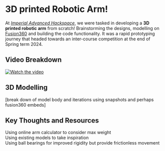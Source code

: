 # 3D printed Robotic Arm!
At [_Imperial Advanced Hackspace_](https://imperialhackspace.com/the-hackspace/), we were tasked in developing a **3D printed robotic arm** from scratch! Brainstorming the designs, modelling on [Fusion360](https://www.autodesk.co.uk/solutions/what-is-fusion-360) and building the code functionality. It was a rapid prototyping journey that headed towards an inter-course competition at the end of Spring term 2024.

## Video Breakdown
[![Watch the video](https://i.sstatic.net/Vp2cE.png)](https://youtu.be/EB8IfXXxCYQ?si=BcwIguaNJYEewTcU)
## 3D Modelling
[break down of model body and iterations using snapshots and perhaps fusion360 embeds]

## Key Thoughts and Resources
Using online arm calculator to consider max weight  
Using existing models to take inspiration  
Using ball bearings for improved rigidity but provide frictionless movement
